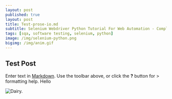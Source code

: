```yaml
---
layout: post
published: true
layout: post
title: Test-prose-io.md
subtitle: Selenium Webdriver Python Tutorial For Web Automation - Complete Journey
tags: [sqa, software testing, selenium, python]
image: /img/selenium-python.png
bigimg: /img/anim.gif
---
```

## Test Post

Enter text in [Markdown](http://daringfireball.net/projects/markdown/). Use the toolbar above, or click the **?** button for > formatting help.
Hello
 
<img src="https://i.gifer.com/J4x.gif" alt="Dairy." />
